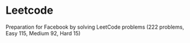 # Leetcode
Preparation for Facebook by solving LeetCode problems (222 problems,  Easy 115, Medium 92, Hard 15)
